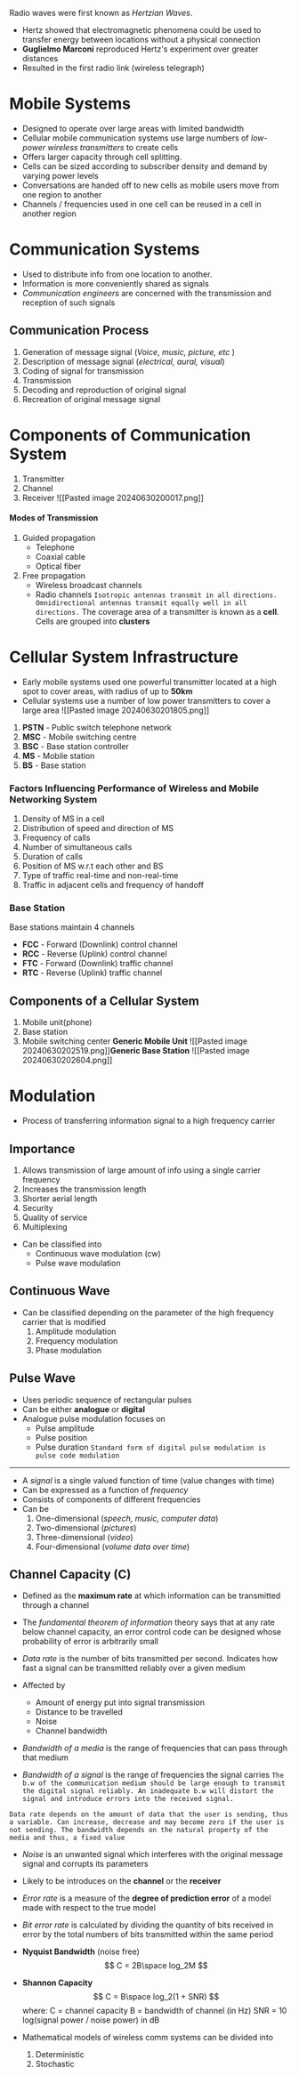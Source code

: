 Radio waves were first known as *Hertzian Waves*. 
- Hertz showed that electromagnetic phenomena could be used to transfer energy between locations without a physical connection
- **Guglielmo Marconi** reproduced Hertz's experiment over greater distances
- Resulted in the first radio link (wireless telegraph)

# Mobile Systems
- Designed to operate over large areas with limited bandwidth
- Cellular mobile communication systems use large numbers of *low-power wireless transmitters*  to create cells
- Offers larger capacity through cell splitting.
- Cells can be sized according to subscriber density and demand by varying power levels
- Conversations are handed off to new cells as mobile users move from one region to another
- Channels / frequencies used in one cell can be reused in a cell in another region

# Communication Systems
- Used to distribute info from one location to another.
- Information is more conveniently shared as signals
- *Communication engineers*  are concerned with the transmission and reception of such signals
## Communication Process
1. Generation of message signal (*Voice*, *music, picture, etc* )
2. Description of message signal (*electrical, aural, visual*)
3. Coding of signal for transmission
4. Transmission
5. Decoding and reproduction of original signal
6. Recreation of original message signal
# Components of Communication System
1. Transmitter
2. Channel
3. Receiver
![[Pasted image 20240630200017.png]]
#### Modes of Transmission
1. Guided propagation 
    - Telephone
    - Coaxial cable
    - Optical fiber
2. Free propagation
    - Wireless broadcast channels
    - Radio channels
`Isotropic antennas transmit in all directions. Omnidirectional antennas transmit equally well in all directions.`
The coverage area of a transmitter is known as a **cell**. Cells are grouped into **clusters**

# Cellular System Infrastructure
- Early mobile systems used one powerful transmitter located at a high spot to cover areas, with radius of up to **50km**
- Cellular systems use a number of low power transmitters to cover a large area
![[Pasted image 20240630201805.png]]
1. **PSTN** - Public switch telephone network
2. **MSC** - Mobile switching centre
3. **BSC** - Base station controller
4. **MS** - Mobile station
5. **BS** - Base station

### Factors Influencing Performance of Wireless and Mobile Networking System
1. Density of MS in a cell
2. Distribution of speed and direction of MS
3. Frequency of calls
4. Number of simultaneous calls
5. Duration of calls
6. Position of MS w.r.t each other and BS
7. Type of traffic real-time and non-real-time
8. Traffic in adjacent cells and frequency of handoff
### Base Station
Base stations maintain 4 channels
- **FCC** - Forward (Downlink) control channel
- **RCC** - Reverse (Uplink) control channel
- **FTC** - Forward (Downlink) traffic channel
- **RTC** - Reverse (Uplink) traffic channel

## Components of a Cellular System
1. Mobile unit(phone)
2. Base station
3. Mobile switching center
**Generic Mobile Unit**
![[Pasted image 20240630202519.png]]**Generic Base Station**
![[Pasted image 20240630202604.png]]
# Modulation
- Process of transferring information signal to a high frequency carrier
## Importance
1. Allows transmission of large amount of info using a single carrier frequency
2. Increases the transmission length
3. Shorter aerial length
4. Security
5. Quality of service
6. Multiplexing

- Can be classified into
	- Continuous wave modulation (cw)
	- Pulse wave modulation
## Continuous Wave
- Can be classified depending on the parameter of the high frequency carrier that is modified
	1. Amplitude modulation
	2. Frequency modulation
	3. Phase modulation

## Pulse Wave
- Uses periodic sequence of rectangular pulses
- Can be either **analogue** or **digital**
- Analogue pulse modulation focuses on
	- Pulse amplitude
	- Pulse position
	- Pulse duration
`Standard form of digital pulse modulation is pulse code modulation`

---
- A *signal*  is a single valued function of time (value changes with time)
- Can be expressed as a function of *frequency*
- Consists of components of different frequencies
- Can be
	1. One-dimensional (*speech, music, computer data*)
	2. Two-dimensional (*pictures*)
	3. Three-dimensional (*video*)
	4. Four-dimensional (*volume data over time*)

## Channel Capacity (C)
- Defined as the **maximum rate** at which information can be transmitted through a channel
- The *fundamental theorem of information* theory says that at any rate below channel capacity, an error control code can be designed whose probability of error is arbitrarily small

- *Data rate*  is the number of bits transmitted per second. Indicates how fast a signal can be transmitted reliably over a given medium
- Affected by
	- Amount of energy put into signal transmission
	- Distance to be travelled
	- Noise
	- Channel bandwidth
- *Bandwidth of a media*  is the range of frequencies that can pass through that medium
- *Bandwidth of a signal*  is the range of frequencies the signal carries
`The b.w of the communication medium should be large enough to transmit the digital signal reliably. An inadequate b.w will distort the signal and introduce errors into the received signal.`
```
Data rate depends on the amount of data that the user is sending, thus a variable. Can increase, decrease and may become zero if the user is not sending. The bandwidth depends on the natural property of the media and thus, a fixed value
```
- *Noise*  is an unwanted signal which interferes with the original message signal and corrupts its parameters
- Likely to be introduces on the **channel** or the **receiver**
- *Error rate*  is a measure of the **degree of prediction error** of a model made with respect to the true model
- *Bit error rate*  is calculated by dividing the quantity of bits received in error by the total numbers of bits transmitted within the same period
- **Nyquist Bandwidth** (noise free)
$$
C = 2B\space log_2M
$$
- **Shannon Capacity**
$$
C = B\space log_2(1 + SNR)
$$
where:
C = channel capacity
B = bandwidth of channel (in Hz)
SNR = 10 log(signal power / noise power)  in dB

- Mathematical models of wireless comm systems can be divided into
	1. Deterministic
	2. Stochastic